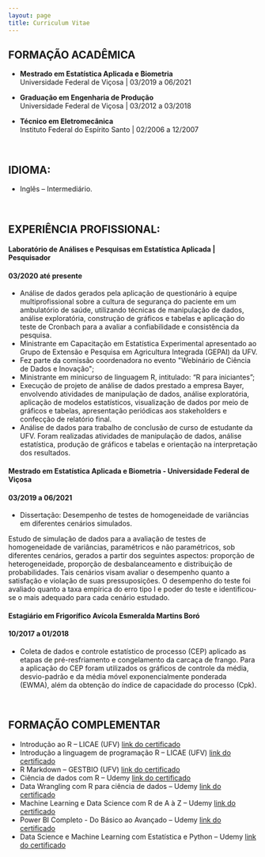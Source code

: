 ```yaml
---
layout: page
title: Curriculum Vitae
---
```

    
          

## FORMAÇÃO ACADÊMICA

-  **Mestrado em Estatística Aplicada e Biometria**    
Universidade Federal de Viçosa | 03/2019 a 06/2021

-  **Graduação em Engenharia de Produção**      
Universidade Federal de Viçosa | 03/2012 a 03/2018

-  **Técnico em Eletromecânica**     
Instituto Federal do Espírito Santo | 02/2006 a 12/2007
<br>

## IDIOMA:
-  Inglês – Intermediário.      
<br>

##  EXPERIÊNCIA PROFISSIONAL:

#### Laboratório de Análises e Pesquisas em Estatística Aplicada | Pesquisador 
#### 03/2020 até presente

- Análise de dados gerados pela aplicação de questionário à equipe multiprofissional sobre a cultura de segurança do paciente em um ambulatório de saúde, utilizando técnicas de manipulação de dados, análise exploratória, construção de gráficos e tabelas e aplicação do teste de Cronbach para a avaliar a confiabilidade e consistência da pesquisa.
- Ministrante em Capacitação em Estatística Experimental apresentado ao Grupo de Extensão e Pesquisa em Agricultura Integrada (GEPAI) da UFV.
- Fez parte da comissão coordenadora no evento "Webinário de Ciência de Dados e Inovação";
- Ministrante em minicurso de linguagem R, intitulado: “R para iniciantes”;
- Execução de projeto de análise de dados prestado a empresa Bayer, envolvendo atividades de manipulação de dados, análise exploratória, aplicação de modelos estatísticos, visualização de dados por meio de gráficos e tabelas, apresentação periódicas aos stakeholders e confecção de relatório final.
- Análise de dados para trabalho de conclusão de curso de estudante da UFV. Foram realizadas atividades de manipulação de dados, análise estatística, produção de gráficos e tabelas e orientação na interpretação dos resultados.

####  Mestrado em Estatística Aplicada e Biometria - Universidade Federal de Viçosa 
#### 03/2019 a 06/2021


- Dissertação: Desempenho de testes de homogeneidade de variâncias em diferentes cenários simulados.

Estudo de simulação de dados para a avaliação de testes de homogeneidade de variâncias, paramétricos e não paramétricos, sob diferentes cenários, gerados a partir dos seguintes aspectos: proporção de heterogeneidade, proporção de desbalanceamento e distribuição de probabilidades. Tais cenários visam avaliar o desempenho quanto a satisfação e violação de suas pressuposições. O desempenho do teste foi avaliado quanto a taxa empírica do erro tipo I e poder do teste e identificou-se o mais adequado para cada cenário estudado. 

#### Estagiário em Frigorífico Avícola Esmeralda Martins Boró 
#### 10/2017 a 01/2018

- Coleta de dados e controle estatístico de processo (CEP) aplicado as etapas de pré-resfriamento e congelamento da carcaça de frango. Para a aplicação do CEP foram utilizados os gráficos de controle da média, desvio-padrão e da média móvel exponencialmente ponderada (EWMA), além da obtenção do índice de capacidade do processo (Cpk).
<br>

## FORMAÇÃO COMPLEMENTAR

- Introdução ao R – LICAE (UFV)   [link do certificado](https://drive.google.com/file/d/1_JKdjPCZRuvmmu11ojJIUD20hGMk-Gsf/view)
- Introdução a linguagem de programação R – LICAE (UFV)   [link do certificado](https://drive.google.com/file/d/18U_vFiFc9QchOZDlLM4qeIWhm05x22gp/view)  
- R Markdown – GESTBIO (UFV)    [link do certificado](https://drive.google.com/file/d/1t_xEqCWawy1mrmoqi2JsxwXPCl1nqWaR/view)  
- Ciência de dados com R – Udemy    [link do certificado](https://www.udemy.com/certificate/UC-e53ae412-d0d9-4242-a32f-8bd775e8e280/)
- Data Wrangling com R para ciência de dados – Udemy    [link do certificado](https://www.udemy.com/certificate/UC-b16bb624-0e87-47bc-a792-92d2c1ffafe4/)
- Machine Learning e Data Science com R de A à Z – Udemy    [link do certificado](https://www.udemy.com/certificate/UC-702267d2-c92f-4549-b40e-b6ef60be93f7/)
- Power BI Completo - Do Básico ao Avançado – Udemy   [link do certificado](https://www.udemy.com/certificate/UC-6b141fba-9940-4a23-93b5-dbf5295571f4/)
- Data Science e Machine Learning com Estatística e Python – Udemy    [link do certificado](https://www.udemy.com/certificate/UC-d2d432a0-cdc5-4d2d-8c3c-6f944bef53f8/)






